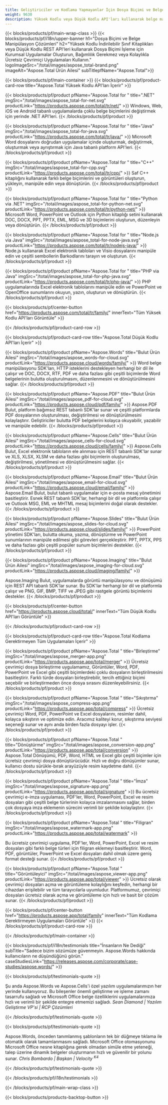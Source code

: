 ```yaml
---
title: Geliştiriciler ve Kodlama Yapmayanlar İçin Dosya Biçimi ve Belge Çözümleri
weight: 9630
description: Yüksek Kodlu veya Düşük Kodlu API'ları kullanarak belge manipülasyon uygulamaları oluşturun veya sadece 100'den fazla dosya biçimini görüntülemek, karşılaştırmak, incelemek veya dönüştürmek için çok platformlu uygulamaları kullanın.
---
```

{{< blocks/products/pf/main-wrap-class >}}
{{< blocks/products/pf/i18n/upper-banner h1="Dosya Biçimi ve Belge Manipülasyon Çözümleri" h2="Yüksek Kodlu İndirilebilir Sınıf Kitaplıkları veya Düşük Kodlu REST API'leri kullanarak Dosya Biçimi İşleme için Kurumsal Uygulamalar Oluşturun, Bağımlılık Gerekmez veya Kolaylıkla Ücretsiz Çevrimiçi Uygulamaları Kullanın." logoImageSrc="/total/images/aspose_total-brand.png" imageAlt="Aspose.Total Ürün Ailesi" subTitlepfName="Aspose.Total">}}

{{< blocks/products/pf/main-container >}}
{{< blocks/products/pf/product-card-row title="Aspose.Total Yüksek Kodlu API'ları İçerir" >}}

{{< blocks/products/pf/product pfName="Aspose.Total for " title=".NET" imgSrc="/total/images/aspose_total-for-net.svg" productLink="https://products.aspose.com/total/tr/net/" >}}
Windows, Web, iOS ve Android tabanlı uygulamalarda çoklu belge biçimlerini değiştirmek için yerinde .NET API'leri.
{{< /blocks/products/pf/product >}}

{{< blocks/products/pf/product pfName="Aspose.Total for " title="Java" imgSrc="/total/images/aspose_total-for-java.svg" productLink="https://products.aspose.com/total/tr/java/" >}}
Microsoft Word dosyalarını doğrudan uygulamalar içinde oluşturmak, değiştirmek, oluşturmak veya ayrıştırmak için Java tabanlı platform API'leri.
{{< /blocks/products/pf/product >}}

{{< blocks/products/pf/product pfName="Aspose.Total for " title="C++" imgSrc="/total/images/aspose_total-for-cpp.svg" productLink="https://products.aspose.com/total/tr/cpp/" >}}
Saf C++ kitaplığını kullanarak farklı belge biçimlerini ve görüntüleri oluşturun, yükleyin, manipüle edin veya dönüştürün.
{{< /blocks/products/pf/product >}}

{{< blocks/products/pf/product pfName="Aspose.Total for " title="Python via .NET" imgSrc="/total/images/aspose_total-for-python-net.svg" productLink="https://products.aspose.com/total/tr/python-net/" >}}
Microsoft Word, PowerPoint ve Outlook için Python kitaplığı setini kullanarak DOC, DOCX, PPT, PPTX, EML, MSG ve 3D biçimlerini oluşturun, düzenleyin veya dönüştürün.
{{< /blocks/products/pf/product >}}

{{< blocks/products/pf/product pfName="Aspose.Total for " title="Node.js via Java" imgSrc="/total/images/aspose_total-for-node-java.svg" productLink="https://products.aspose.com/total/tr/nodejs-java/" >}}
Node.js kullanarak Excel elektronik tabloları ve Visio dosyalarını manipüle edin ve çeşitli sembollerin Barkodlarını tarayın ve oluşturun.
{{< /blocks/products/pf/product >}}

{{< blocks/products/pf/product pfName="Aspose.Total for " title="PHP via Java" imgSrc="/total/images/aspose_total-for-php-java.svg" productLink="https://products.aspose.com/total/tr/php-java/" >}}
PHP uygulamalarında Excel elektronik tablolarını manipüle edin ve PowerPoint ve OpenOffice sunumlarını okuyun, yazın, oluşturun ve dönüştürün.
{{< /blocks/products/pf/product >}}

{{< blocks/products/pf/center-button href="https://products.aspose.com/total/tr/family/" innerText="Tüm Yüksek Kodlu API'ları Görüntüle" >}}

{{< /blocks/products/pf/product-card-row >}}

{{< blocks/products/pf/product-card-row title="Aspose.Total Düşük Kodlu API'ları İçerir" >}}

{{< blocks/products/pf/product pfName="Aspose.Words" title="Bulut Ürün Ailesi" imgSrc="/total/images/aspose_words-for-cloud.svg" productLink="https://products.aspose.cloud/words/family/" >}}
Word belge manipülasyonu SDK'ları, HTTP isteklerini destekleyen herhangi bir dil ile çalışır ve DOC, DOCX, RTF, PDF ve daha fazlası gibi çeşitli biçimlerde Word belgelerinin bulutta oluşturulmasını, düzenlenmesini ve dönüştürülmesini sağlar.
{{< /blocks/products/pf/product >}}

{{< blocks/products/pf/product pfName="Aspose.PDF" title="Bulut Ürün Ailesi" imgSrc="/total/images/aspose_pdf-for-cloud.svg" productLink="https://products.aspose.cloud/pdf/family/" >}}
Aspose.PDF Bulut, platform bağımsız REST tabanlı SDK'lar sunar ve çeşitli platformlarda PDF dosyalarının oluşturulması, değiştirilmesi ve dönüştürülmesini kolaylaştırır. Geliştiriciler bulutta PDF belgelerini kolayca okuyabilir, yazabilir ve manipüle edebilir.
{{< /blocks/products/pf/product >}}

{{< blocks/products/pf/product pfName="Aspose.Cells" title="Bulut Ürün Ailesi" imgSrc="/total/images/aspose_cells-for-cloud.svg" productLink="https://products.aspose.cloud/cells/family/" >}}
Aspose.Cells Bulut, Excel elektronik tabloların ele alınması için REST tabanlı SDK'lar sunar ve XLS, XLSX, XLSM ve daha fazlası gibi biçimlerin oluşturulması, değiştirilmesi, yönetilmesi ve dönüştürülmesini sağlar.
{{< /blocks/products/pf/product >}}

{{< blocks/products/pf/product pfName="Aspose.Email" title="Bulut Ürün Ailesi" imgSrc="/total/images/aspose_email-for-cloud.svg" productLink="https://products.aspose.cloud/email/family/" >}}
Aspose.Email Bulut, bulut tabanlı uygulamalar için e-posta mesaj yönetimini basitleştirir. Esnek REST tabanlı SDK'lar, herhangi bir dil ve platformla çalışır ve Outlook MSG, EML ve MHTML mesaj biçimlerini doğal olarak destekler.
{{< /blocks/products/pf/product >}}

{{< blocks/products/pf/product pfName="Aspose.Slides" title="Bulut Ürün Ailesi" imgSrc="/total/images/aspose_slides-for-cloud.svg" productLink="https://products.aspose.cloud/slides/family/" >}}
PowerPoint yönetimi SDK'ları, bulutta okuma, yazma, dönüştürme ve PowerPoint sunumlarının manipüle edilmesi gibi görevleri gerçekleştirir. PPT, PPTX, PPS ve daha fazlası gibi çeşitli popüler sunum biçimlerini destekler.
{{< /blocks/products/pf/product >}}

{{< blocks/products/pf/product pfName="Aspose.Imaging" title="Bulut Ürün Ailesi" imgSrc="/total/images/aspose_imaging-for-cloud.svg" productLink="https://products.aspose.cloud/imaging/family/" >}}

Aspose.Imaging Bulut, uygulamalarda görüntü manipülasyonu ve dönüşümü için REST API tabanlı SDK'lar sunar. Bu SDK'lar herhangi bir dil ve platformla çalışır ve PNG, GIF, BMP, TIFF ve JPEG gibi rastgele görüntü biçimlerini destekler.
{{< /blocks/products/pf/product >}}

{{< blocks/products/pf/center-button href="https://products.aspose.cloud/total/" innerText="Tüm Düşük Kodlu API'ları Görüntüle" >}}

{{< /blocks/products/pf/product-card-row >}}

{{< blocks/products/pf/product-card-row title="Aspose.Total Kodlama Gerektirmeyen Tüm Uygulamaları İçerir" >}}

{{< blocks/products/pf/product pfName="Aspose.Total " title="Birleştirme" imgSrc="/total/images/aspose_merger-app.png" productLink="https://products.aspose.app/total/merger" >}}
Ücretsiz çevrimiçi dosya birleştirme uygulamamız, Görüntüler, Word, PDF, PowerPoint ve Excel gibi çeşitli biçimlerdeki çoklu dosyaların birleştirilmesini basitleştirir. Farklı türde dosyaları birleştirebilir, tercih ettiğiniz biçimi seçebilir ve birleştirmeden önce dosya sırasını düzenleyebilirsiniz.
{{< /blocks/products/pf/product >}}

{{< blocks/products/pf/product pfName="Aspose.Total " title="Sıkıştırma" imgSrc="/total/images/aspose_compress-app.png" productLink="https://products.aspose.app/total/compress" >}}
Ücretsiz çevrimiçi Word, PDF, PowerPoint ve Excel dosyalarını, resimler dahil, kolayca sıkıştırın ve optimize edin. Aracımız kaliteyi korur, sıkıştırma seviyesi seçeneği sunar ve aynı anda birden fazla dosyayı işler.
{{< /blocks/products/pf/product >}}

{{< blocks/products/pf/product pfName="Aspose.Total " title="Dönüştürme" imgSrc="/total/images/aspose_conversion-app.png" productLink="https://products.aspose.app/total/conversion" >}}
Aspose.Total Dönüşümü, PDF, Word, HTML ve Excel gibi çeşitli biçimler için ücretsiz çevrimiçi dosya dönüştürücüdür. Hızlı ve doğru dönüşümler sunar, kullanıcı dostu sürükle-bırak arayüzüyle resim kaydetme dahil.
{{< /blocks/products/pf/product >}}

{{< blocks/products/pf/product pfName="Aspose.Total " title="İmza" imgSrc="/total/images/aspose_signature-app.png" productLink="https://products.aspose.app/total/signature" >}}
Bu ücretsiz çevrimiçi e-imza uygulaması, PDF'ler, Word, PowerPoint, Excel ve resim dosyaları gibi çeşitli belge türlerinin kolayca imzalanmasını sağlar, birden çok dosyaya imza eklemenin sürecini verimli bir şekilde kolaylaştırır.
{{< /blocks/products/pf/product >}}

{{< blocks/products/pf/product pfName="Aspose.Total " title="Filigran" imgSrc="/total/images/aspose_watermark-app.png" productLink="https://products.aspose.app/total/watermark" >}}

Bu ücretsiz çevrimiçi uygulama, PDF'ler, Word, PowerPoint, Excel ve resim dosyaları gibi farklı belge türleri için filigran eklemeyi basitleştirir. Word, PDF, görüntüler, PowerPoint ve Excel dosyaları dahil olmak üzere geniş format desteği sunar.
{{< /blocks/products/pf/product >}}

{{< blocks/products/pf/product pfName="Aspose.Total " title="Görüntüleyici" imgSrc="/total/images/aspose_viewer-app.png" productLink="https://products.aspose.app/total/viewer" >}}
Ücretsiz olarak çevrimiçi dosyaları açma ve görüntüleme kolaylığını keşfedin, herhangi bir cihazdan erişilebilir ve tüm tarayıcılarla uyumludur. Platformumuz, çevrimiçi dosyaları ücretsiz olarak açma ve görüntüleme için hızlı ve basit bir çözüm sunar.
{{< /blocks/products/pf/product >}}

{{< blocks/products/pf/center-button href="https://products.aspose.app/total/family" innerText="Tüm Kodlama Gerektirmeyen Uygulamaları Görüntüle" >}}
{{< /blocks/products/pf/product-card-row >}}

{{< /blocks/products/pf/main-container >}}

{{< blocks/products/pf/i18n/testimonials title="İnsanların Ne Dediği" subTitle="Sadece bizim sözümüze güvenmeyin. Aspose.Words hakkında kullanıcıların ne düşündüğünü görün." caseStudiesLink="https://releases.aspose.com/corporate/case-studies/aspose.words/" >}}

{{< blocks/products/pf/testimonials-quote >}}

<p class="first">
Şu anda Aspose.Words ve Aspose.Cells'i özel yazılım uygulamalarımızın her yerinde kullanıyoruz. Bu bileşenler önemli geliştirme ve işleme zamanı tasarrufu sağladı ve Microsoft Office belge özelliklerini uygulamalarımıza hızlı ve verimli bir şekilde entegre etmemizi sağladı.
<em>
Sean Diamond | Yazılım Geliştirme VP'si | RCP Çözümleri
</em>
</p>
{{< /blocks/products/pf/testimonials-quote >}}

{{< blocks/products/pf/testimonials-quote >}}

<p class="second">
Aspose.Words, önceden tanımlanmış şablonların tek bir düğmeye tıklama ile otomatik olarak tamamlanmasını sağladı. Microsoft Office otomasyonunu Microsoft Office nesne kitaplığına gerek olmadan simüle etme yeteneği, talep üzerine dinamik belgeler oluşturmanın hızlı ve güvenilir bir yolunu sunar.
<em>
Chris Bombardo | Başkan | Velocity
<sup>
   K4
</sup>
</em>
</p>
{{< /blocks/products/pf/testimonials-quote >}}

{{< /blocks/products/pf/i18n/testimonials >}}

{{< /blocks/products/pf/main-wrap-class >}}

{{< blocks/products/products-backtop-button >}}